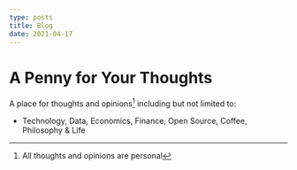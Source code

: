 ```yaml
---
type: posts
title: Blog
date: 2021-04-17
---
```


# A Penny for Your Thoughts

A place for thoughts and opinions[^1] including but not limited to:

- Technology, Data, Economics, Finance, Open Source, Coffee, Philosophy & Life

[^1]: All thoughts and opinions are personal

